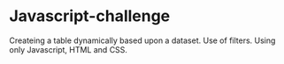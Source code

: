 # Javascript-challenge
Createing a table dynamically based upon a dataset. Use of filters. Using only Javascript, HTML and CSS.
